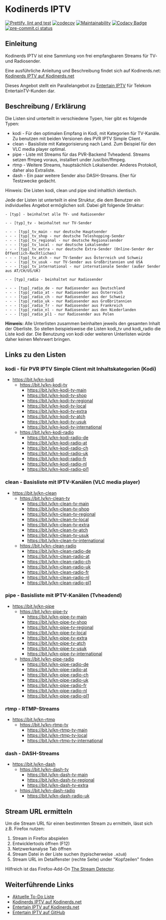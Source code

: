# Kodinerds IPTV

[![Prettify, lint and test](https://github.com/jnk22/kodinerds-iptv/actions/workflows/ci.yml/badge.svg)](https://github.com/jnk22/kodinerds-iptv/actions/workflows/ci.yml)
[![codecov](https://codecov.io/gh/jnk22/kodinerds-iptv/branch/update-script/graph/badge.svg?token=hi6gqcnIPM)](https://codecov.io/gh/jnk22/kodinerds-iptv)
[![Maintainability](https://api.codeclimate.com/v1/badges/242bd9127abdaab359d6/maintainability)](https://codeclimate.com/github/jnk22/kodinerds-iptv/maintainability)
[![Codacy Badge](https://app.codacy.com/project/badge/Grade/885b3ad68d5d49688cd493861ab30a6c)](https://www.codacy.com/gh/jnk22/kodinerds-iptv/dashboard?utm_source=github.com&utm_medium=referral&utm_content=jnk22/kodinerds-iptv&utm_campaign=Badge_Grade)
[![pre-commit.ci status](https://results.pre-commit.ci/badge/github/jnk22/kodinerds-iptv/master.svg)](https://results.pre-commit.ci/latest/github/jnk22/kodinerds-iptv/master)

## Einleitung

Kodinerds IPTV ist eine Sammlung von frei empfangbaren Streams für TV- und Radiosender.

Eine ausführliche Anleitung und Beschreibung findet sich auf Kodinerds.net:
[Kodinerds IPTV auf Kodinerds.net](https://www.kodinerds.net/index.php/Thread/56713/)

Dieses Angebot stellt ein Parallelangebot zu
[Entertain IPTV](https://github.com/jnk22/entertain-iptv) für Telekom
EntertainTV-Kunden dar.

## Beschreibung / Erklärung

Die Listen sind unterteilt in verschiedene Typen, hier gibt es folgende Typen:

- kodi - Für den optimalen Empfang in Kodi, mit Kategorien für TV-Kanäle. Zu
  benutzen mit beiden Versionen des PVR IPTV Simple Client.
- clean - Basisliste mit Kategorisierung nach Land. Zum Beispiel für den
  VLC media player optimal.
- pipe - Liste mit Streams für das PVR-Backend Tvheadend. Streams setzen ffmpeg
  voraus, installiert under /usr/bin/ffmpeg.
- rtmp - Weitere Streams, hauptsächlich Lokalsender. Anderes Protokoll, daher
  also Extraliste.
- dash - Ein paar weitere Sender also DASH-Streams. Eher für Testzwecke gedacht.

Hinweis: Die Listen kodi, clean und pipe sind inhaltlich identisch.

Jede der Listen ist unterteilt in eine Struktur, die dem Benutzer ein
individuelles Angebot ermöglichen soll.
Dabei gilt folgende Struktur:

```text
- [typ] - beinhaltet alle TV- und Radiosender

- - [typ]_tv - beinhaltet nur TV-Sender

- - - [typ]_tv_main - nur deutsche Hauptsender
- - - [typ]_tv_shop - nur deutsche Teleshopping-Sender
- - - [typ]_tv_regional - nur deutsche Regionalsender
- - - [typ]_tv_local - nur deutsche Lokalsender
- - - [typ]_tv_extra - nur deutsche Extra-Sender (Online-Sender der Öffentlich-Rechtlichen)
- - - [typ]_tv_atch - nur TV-Sender aus Österreich und Schweiz
- - - [typ]_tv_usuk - nur TV-Sender aus Großbritannien und USA
- - - [typ]_tv_international - nur internationale Sender (außer Sender aus AT/CH/US/UK)

- - [typ]_radio - beinhaltet nur Radiosender

- - - [typ]_radio_de - nur Radiosender aus Deutschland
- - - [typ]_radio_at - nur Radiosender aus Österreich
- - - [typ]_radio_ch - nur Radiosender aus der Schweiz
- - - [typ]_radio_uk - nur Radiosender aus Großbritannien
- - - [typ]_radio_fr - nur Radiosender aus Frankreich
- - - [typ]_radio_nl - nur Radiosender aus den Niederlanden
- - - [typ]_radio_pl1 - nur Radiosender aus Polen
```

**Hinweis:**
Alle Unterlisten zusammen beinhalten jeweils den gesamten Inhalt der Oberliste.
So stellen beispielsweise die Listen kodi_tv und kodi_radio die Liste kodi dar.
Die Benutzung von kodi oder weiteren Unterlisten würde daher keinen Mehrwert bringen.

## Links zu den Listen

### kodi - für PVR IPTV Simple Client mit Inhaltskategorien (Kodi)

- https://bit.ly/kn-kodi
  - https://bit.ly/kn-kodi-tv
    - https://bit.ly/kn-kodi-tv-main
    - https://bit.ly/kn-kodi-tv-shop
    - https://bit.ly/kn-kodi-tv-regional
    - https://bit.ly/kn-kodi-tv-local
    - https://bit.ly/kn-kodi-tv-extra
    - https://bit.ly/kn-kodi-tv-atch
    - https://bit.ly/kn-kodi-tv-usuk
    - https://bit.ly/kn-kodi-tv-international
  - https://bit.ly/kn-kodi-radio
    - https://bit.ly/kn-kodi-radio-de
    - https://bit.ly/kn-kodi-radio-at
    - https://bit.ly/kn-kodi-radio-ch
    - https://bit.ly/kn-kodi-radio-uk
    - https://bit.ly/kn-kodi-radio-fr
    - https://bit.ly/kn-kodi-radio-nl
    - https://bit.ly/kn-kodi-radio-pl1

### clean - Basisliste mit IPTV-Kanälen (VLC media player)

- https://bit.ly/kn-clean
  - https://bit.ly/kn-clean-tv
    - https://bit.ly/kn-clean-tv-main
    - https://bit.ly/kn-clean-tv-shop
    - https://bit.ly/kn-clean-tv-regional
    - https://bit.ly/kn-clean-tv-local
    - https://bit.ly/kn-clean-tv-extra
    - https://bit.ly/kn-clean-tv-atch
    - https://bit.ly/kn-clean-tv-usuk
    - https://bit.ly/kn-clean-tv-international
  - https://bit.ly/kn-clean-radio
    - https://bit.ly/kn-clean-radio-de
    - https://bit.ly/kn-clean-radio-at
    - https://bit.ly/kn-clean-radio-ch
    - https://bit.ly/kn-clean-radio-uk
    - https://bit.ly/kn-clean-radio-fr
    - https://bit.ly/kn-clean-radio-nl
    - https://bit.ly/kn-clean-radio-pl1

### pipe - Basisliste mit IPTV-Kanälen (Tvheadend)

- https://bit.ly/kn-pipe
  - https://bit.ly/kn-pipe-tv
    - https://bit.ly/kn-pipe-tv-main
    - https://bit.ly/kn-pipe-tv-shop
    - https://bit.ly/kn-pipe-tv-regional
    - https://bit.ly/kn-pipe-tv-local
    - https://bit.ly/kn-pipe-tv-extra
    - https://bit.ly/kn-pipe-tv-atch
    - https://bit.ly/kn-pipe-tv-usuk
    - https://bit.ly/kn-pipe-tv-international
  - https://bit.ly/kn-pipe-radio
    - https://bit.ly/kn-pipe-radio-de
    - https://bit.ly/kn-pipe-radio-at
    - https://bit.ly/kn-pipe-radio-ch
    - https://bit.ly/kn-pipe-radio-uk
    - https://bit.ly/kn-pipe-radio-fr
    - https://bit.ly/kn-pipe-radio-nl
    - https://bit.ly/kn-pipe-radio-pl1

### rtmp - RTMP-Streams

- https://bit.ly/kn-rtmp
  - https://bit.ly/kn-rtmp-tv
    - https://bit.ly/kn-rtmp-tv-main
    - https://bit.ly/kn-rtmp-tv-local
    - https://bit.ly/kn-rtmp-tv-international

### dash - DASH-Streams

- https://bit.ly/kn-dash
  - https://bit.ly/kn-dash-tv
    - https://bit.ly/kn-dash-tv-main
    - https://bit.ly/kn-dash-tv-regional
    - https://bit.ly/kn-dash-tv-extra
  - https://bit.ly/kn-dash-radio
    - https://bit.ly/kn-dash-radio-uk

## Stream URL ermitteln

Um die Stream URL für einen bestimmten Stream zu ermitteln, lässt sich z.B.
Firefox nutzen:

1. Stream in Firefox abspielen
2. Entwicklertools öffnen (F12)
3. Netzwerkanalyse Tab öffnen
4. Stream Datei in der Liste suchen (typischerweise `.m3u8`)
5. Stream URL im Detailfenster (rechte Seite) under "Kopfzeilen" finden

Hilfreich ist das Firefox-Add-On [The Stream Detector](https://addons.mozilla.org/de/firefox/addon/hls-stream-detector/).

## Weiterführende Links

- [Aktuelle To-Do Liste](https://github.com/jnk22/kodinerds-iptv/issues)
- [Kodinerds IPTV auf Kodinerds.net](https://www.kodinerds.net/index.php/Thread/56713/)
- [Entertain IPTV auf Kodinerds.net](https://www.kodinerds.net/index.php/Thread/58228/)
- [Entertain IPTV auf GitHub](https://github.com/jnk22/entertain-iptv)
